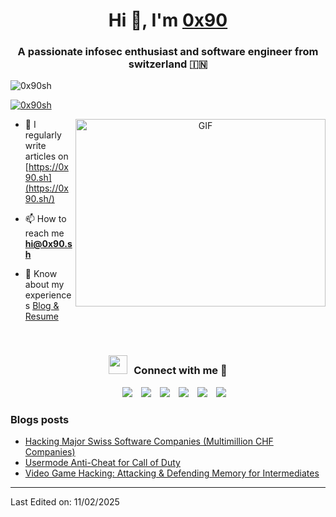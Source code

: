 <h1 align="center">Hi 👋, I'm <a href="https://0x90.sh/" target="blank">
0x90</a></h1>
<h3 align="center">A passionate infosec enthusiast and software engineer from switzerland &#127470;&#127475</h3>

<p align="left"> <img src="https://komarev.com/ghpvc/?username=0x90sh&label=Profile%20views&color=0e75b6&style=flat" alt="0x90sh" /> </p>

<p align="left"> <a href="https://x.com/0x90sh" target="blank"><img src="https://img.shields.io/twitter/follow/0x90sh?logo=twitter&style=for-the-badge" alt="0x90sh" /></a> </p>

<a target="_blank" align="center">
  <img align="right" top="500" height="300" width="400" alt="GIF" src="https://media.giphy.com/media/SWoSkN6DxTszqIKEqv/giphy.gif">
</a>

- 📝 I regularly write articles on [https://0x90.sh](https://0x90.sh/)

- 📫 How to reach me **hi@0x90.sh**

- 📄 Know about my experiences <a href="https://0x90.sh/" target="blank">Blog & Resume</a>
<br/>
<h3 align="center" > <img src="https://media.giphy.com/media/iY8CRBdQXODJSCERIr/giphy.gif" width="30" height="30" style="margin-right: 10px;">Connect with me 🤝 </h3>

<p align="center">

  <div align="center"  class="icons-social" style="margin-left: 10px;">
          <a style="margin-left: 10px;"  target="_blank" href="https://www.linkedin.com/in/marco-capuano-starux/">
  			<img src="https://img.icons8.com/doodle/40/000000/linkedin--v2.png"></a>
          <a style="margin-left: 10px;" target="_blank" href="https://github.com/0x90sh">
  		<img src="https://img.icons8.com/doodle/40/000000/github--v1.png"></a>
  		<a style="margin-left: 10px;" target="_blank" href="https://stackoverflow.com/users/29599928/0x90">
  				<img src="https://img.icons8.com/external-tal-revivo-color-tal-revivo/40/000000/external-stack-overflow-is-a-question-and-answer-site-for-professional-logo-color-tal-revivo.png"></a>
  	   <a style="margin-left: 10px;" target="_blank" href="https://dev.to/100rabhcsmc">
  					<img src="https://img.icons8.com/external-sketchy-juicy-fish/0.6x/external-blog-online-services-sketchy-sketchy-juicy-fish.png"></a>
          <a style="margin-left: 10px;" target="_blank" href="https://instagram.com/100rabhch">
  			<img src="https://img.icons8.com/doodle/40/000000/instagram-new--v2.png"></a>
  		<a style="margin-left: 10px;" target="_blank" href="https://x.com/0x90sh">
  			<img src="https://img.icons8.com/doodle/1x/twitter-squared--v2.png" ></a>
  </div>
</p>

### Blogs posts

<!-- BLOG-POST-LIST:START -->

- [Hacking Major Swiss Software Companies (Multimillion CHF Companies)](https://0x90.sh/threads/hacking-major-swiss-software-companies-multimillion-chf-companies.4/)
- [Usermode Anti-Cheat for Call of Duty](https://0x90.sh/threads/usermode-anti-cheat-for-call-of-duty.3/)
- [Video Game Hacking: Attacking & Defending Memory for Intermediates](https://0x90.sh/threads/video-game-hacking-attacking-defending-memory-for-intermediates.2/)
<!-- BLOG-POST-LIST:END -->

---

Last Edited on: 11/02/2025
